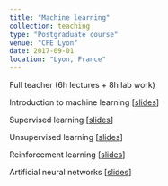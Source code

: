 ```yaml
---
title: "Machine learning"
collection: teaching
type: "Postgraduate course"
venue: "CPE Lyon"
date: 2017-09-01
location: "Lyon, France"
---
```


Full teacher (6h lectures + 8h lab work)

Introduction to machine learning
[<a href="/files/CPE_5ETI_Machine_Learning_0_intro_handout.pdf"><u>slides</u></a>]

Supervised learning
[<a href="/files/CPE_5ETI_Machine_Learning_1_supervised_handout.pdf"><u>slides</u></a>]

Unsupervised learning
[<a href="/files/CPE_5ETI_Machine_Learning_2_unsupervised_handout.pdf"><u>slides</u></a>]

Reinforcement learning
[<a href="/files/CPE_5ETI_Machine_Learning_3_reinforcement_handout.pdf"><u>slides</u></a>]

Artificial neural networks
[<a href="/files/CPE_5ETI_Neural_Networks_handout.pdf"><u>slides</u></a>]
